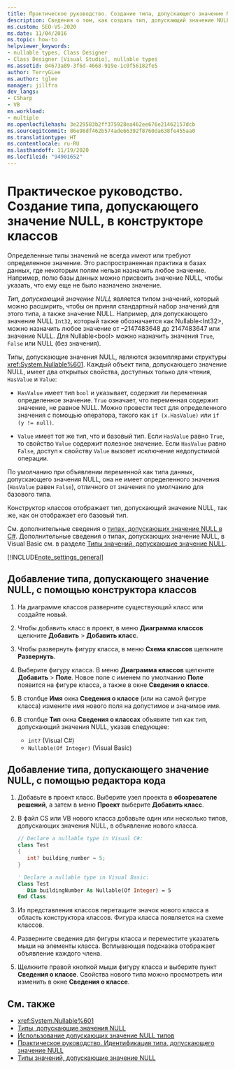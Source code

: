 ```yaml
---
title: Практическое руководство. Создание типа, допускающего значение NULL (конструктор классов)
description: Сведения о том, как создать тип, допускающий значение NULL, в конструкторе классов.
ms.custom: SEO-VS-2020
ms.date: 11/04/2016
ms.topic: how-to
helpviewer_keywords:
- nullable types, Class Designer
- Class Designer [Visual Studio], nullable types
ms.assetid: 84673a89-3f6d-4668-919e-1c0f56182fe5
author: TerryGLee
ms.author: tglee
manager: jillfra
dev_langs:
- CSharp
- VB
ms.workload:
- multiple
ms.openlocfilehash: 3e229583b2ff375928ea462ee676e21462157dcb
ms.sourcegitcommit: 86e98df462b574ade66392f8760da638fe455aa0
ms.translationtype: HT
ms.contentlocale: ru-RU
ms.lasthandoff: 11/19/2020
ms.locfileid: "94901652"
---
```

# <a name="how-to-create-a-nullable-type-in-class-designer"></a>Практическое руководство. Создание типа, допускающего значение NULL, в конструкторе классов

Определенные типы значений не всегда имеют или требуют определенное значение. Это распространенная практика в базах данных, где некоторым полям нельзя назначить любое значение. Например, полю базы данных можно присвоить значение NULL, чтобы указать, что ему еще не было назначено значение.

*Тип, допускающий значение NULL* является типом значений, который можно расширить, чтобы он принял стандартный набор значений для этого типа, а также значение NULL. Например, для допускающего значение NULL `Int32`, который также обозначается как Nullable\<Int32>, можно назначить любое значение от –2147483648 до 2147483647 или значение NULL. Для Nullable\<bool> можно назначить значения `True`, `False` или NULL (без значения).

Типы, допускающие значения NULL, являются экземплярами структуры <xref:System.Nullable%601>. Каждый объект типа, допускающего значение NULL, имеет два открытых свойства, доступных только для чтения, `HasValue` и `Value`:

- `HasValue` имеет тип `bool` и указывает, содержит ли переменная определенное значение. `True` означает, что переменная содержит значение, не равное NULL. Можно провести тест для определенного значения с помощью оператора, такого как `if (x.HasValue)` или `if (y != null)`.

- `Value` имеет тот же тип, что и базовый тип. Если `HasValue` равно `True`, то свойство `Value` содержит полезное значение. Если `HasValue` равно `False`, доступ к свойству `Value` вызовет исключение недопустимой операции.

По умолчанию при объявлении переменной как типа данных, допускающего значения NULL, она не имеет определенного значения (`HasValue` равен `False`), отличного от значения по умолчанию для базового типа.

Конструктор классов отображает тип, допускающий значение NULL, так же, как он отображает его базовый тип.

См. дополнительные сведения о [типах, допускающих значение NULL в C#](/dotnet/csharp/programming-guide/nullable-types/index). Дополнительные сведения о типах, допускающих значение NULL, в Visual Basic см. в разделе [Типы значений, допускающие значение NULL](/dotnet/visual-basic/programming-guide/language-features/data-types/nullable-value-types).

[!INCLUDE[note_settings_general](../../data-tools/includes/note_settings_general_md.md)]

## <a name="to-add-a-nullable-type-by-using-the-class-designer"></a>Добавление типа, допускающего значение NULL, с помощью конструктора классов

1. На диаграмме классов разверните существующий класс или создайте новый.

2. Чтобы добавить класс в проект, в меню **Диаграмма классов** щелкните **Добавить** > **Добавить класс**.

3. Чтобы развернуть фигуру класса, в меню **Схема классов** щелкните **Развернуть**.

4. Выберите фигуру класса. В меню **Диаграмма классов** щелкните **Добавить** > **Поле**. Новое поле с именем по умолчанию **Поле** появится на фигуре класса, а также в окне **Сведения о классе**.

5. В столбце **Имя** окна **Сведения о классе** (или на самой фигуре класса) измените имя нового поля на допустимое и значимое имя.

6. В столбце **Тип** окна **Сведения о классах** объявите тип как тип, допускающий значения NULL, указав следующее:

    - `int?` (Visual C#)
    - `Nullable(Of Integer)` (Visual Basic)

## <a name="to-add-a-nullable-type-by-using-the-code-editor"></a>Добавление типа, допускающего значение NULL, с помощью редактора кода

1. Добавьте в проект класс. Выберите узел проекта в **обозревателе решений**, а затем в меню **Проект** выберите **Добавить класс**.

2. В файл CS или VB нового класса добавьте один или несколько типов, допускающих значения NULL, в объявление нового класса.

    ```csharp
    // Declare a nullable type in Visual C#:
    class Test
    {
       int? building_number = 5;
    }
    ```

    ```vb
    ' Declare a nullable type in Visual Basic:
    Class Test
       Dim buildingNumber As Nullable(Of Integer) = 5
    End Class
    ```

3. Из представления классов перетащите значок нового класса в область конструктора классов. Фигура класса появляется на схеме классов.

4. Разверните сведения для фигуры класса и переместите указатель мыши на элементы класса. Всплывающая подсказка отображает объявление каждого члена.

5. Щелкните правой кнопкой мыши фигуру класса и выберите пункт **Сведения о классе**. Свойства нового типа можно просмотреть или изменить в окне **Сведения о классе**.

## <a name="see-also"></a>См. также

- <xref:System.Nullable%601>
- [Типы, допускающие значения NULL](/dotnet/csharp/programming-guide/nullable-types/index)
- [Использование допускающих значение NULL типов](/dotnet/csharp/programming-guide/nullable-types/using-nullable-types)
- [Практическое руководство. Идентификация типа, допускающего значение NULL](/dotnet/csharp/programming-guide/nullable-types/how-to-identify-a-nullable-type)
- [Типы значений, допускающие значение NULL](/dotnet/visual-basic/programming-guide/language-features/data-types/nullable-value-types)
